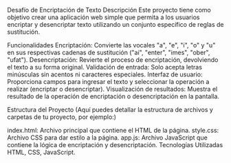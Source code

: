 Desafío de Encriptación de Texto
Descripción
Este proyecto tiene como objetivo crear una aplicación web simple que permita a los usuarios encriptar y desencriptar texto utilizando un conjunto específico de reglas de sustitución.

Funcionalidades
Encriptación: Convierte las vocales "a", "e", "i", "o" y "u" en sus respectivas cadenas de sustitución ("ai", "enter", "imes", "ober", "ufat").
Desencriptación: Revierte el proceso de encriptación, devolviendo el texto a su forma original.
Validación de entrada: Solo acepta letras minúsculas sin acentos ni caracteres especiales.
Interfaz de usuario: Proporciona campos para ingresar el texto y seleccionar la operación a realizar (encriptar o desencriptar).
Visualización de resultados: Muestra el resultado de la operación de encriptación o desencriptación en la pantalla.

Estructura del Proyecto
(Aquí puedes detallar la estructura de archivos y carpetas de tu proyecto, por ejemplo:)

index.html: Archivo principal que contiene el HTML de la página.
style.css: Archivo CSS para dar estilo a la página.
app.js: Archivo JavaScript que contiene la lógica de encriptación y desencriptación.
Tecnologías Utilizadas
HTML, CSS, JavaScript.
